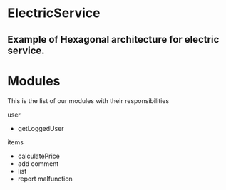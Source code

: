 # ElectricService

## Example of Hexagonal architecture for electric service.

# Modules

This is the list of our modules with their responsibilities 

user
- getLoggedUser

items
- calculatePrice
- add comment
- list
- report malfunction

